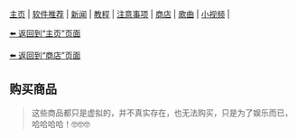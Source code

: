 [主页](./) | [软件推荐](./software) | [新闻](./news) | [教程](./tutorial) |
[注意事项](./notes) | [商店](./shop) | [歌曲](./songs) | [小视频](./videos) |

[⬅️ 返回到“主页”页面](./)

[⬅️ 返回到“商店”页面](./shop)

## 购买商品

> 这些商品都只是虚拟的，并不真实存在，也无法购买，只是为了娱乐而已，哈哈哈哈！🤓🤓🤓
